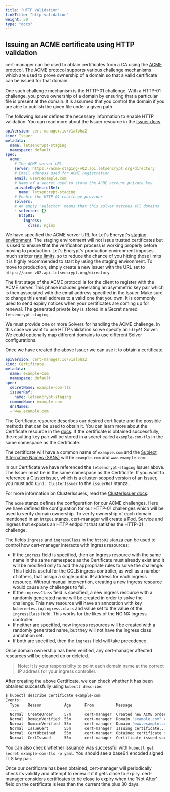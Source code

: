 ```yaml
---
title: "HTTP Validation"
linkTitle: "http-validation"
weight: 50
type: "docs"
---
```


## Issuing an ACME certificate using HTTP validation

cert-manager can be used to obtain certificates from a CA using the
[ACME](https://en.wikipedia.org/wiki/Automated_Certificate_Management_Environment)
protocol.  The ACME protocol supports various challenge mechanisms which are
used to prove ownership of a domain so that a valid certificate can be issued
for that domain.

One such challenge mechanism is the HTTP-01 challenge. With a HTTP-01 challenge,
you prove ownership of a domain by ensuring that a particular file is present at
the domain. It is assumed that you control the domain if you are able to
publish the given file under a given path.

The following Issuer defines the necessary information to enable HTTP
validation. You can read more about the Issuer resource in the [Issuer
docs](../../concepts/issuer.md).

```yaml
apiVersion: cert-manager.io/v1alpha2
kind: Issuer
metadata:
  name: letsencrypt-staging
  namespace: default
spec:
  acme:
    # The ACME server URL
    server: https://acme-staging-v02.api.letsencrypt.org/directory
    # Email address used for ACME registration
    email: user@example.com
    # Name of a secret used to store the ACME account private key
    privateKeySecretRef:
      name: letsencrypt-staging
    # Enable the HTTP-01 challenge provider
    solvers:
    # An empty 'selector' means that this solver matches all domains
    - selector: {}
      http01:
        ingress:
          class: nginx
```

We have specified the ACME server URL for Let's Encrypt's [staging
environment](https://letsencrypt.org/docs/staging-environment/). The staging
environment will not issue trusted certificates but is used to ensure that the
verification process is working properly before moving to production. Let's
Encrypt's production environment imposes much stricter [rate
limits](https://letsencrypt.org/docs/rate-limits/), so to reduce the chance of
you hitting those limits it is highly recommended to start by using the staging
environment. To move to production, simply create a new Issuer with the URL set
to `https://acme-v02.api.letsencrypt.org/directory`.

The first stage of the ACME protocol is for the client to register with the
ACME server. This phase includes generating an asymmetric key pair which is
then associated with the email address specified in the Issuer. Make sure to
change this email address to a valid one that you own. It is commonly used to
send expiry notices when your certificates are coming up for renewal. The
generated private key is stored in a Secret named `letsencrypt-staging`.

We must provide one or more Solvers for handling the ACME challenge. In this
case we want to use HTTP validation so we specify an `http01` Solver. We could
optionally map different domains to use different Solver configurations.

Once we have created the above Issuer we can use it to obtain a certificate.

```yaml
apiVersion: cert-manager.io/v1alpha2
kind: Certificate
metadata:
  name: example-com
  namespace: default
spec:
  secretName: example-com-tls
  issuerRef:
    name: letsencrypt-staging
  commonName: example.com
  dnsNames:
  - www.example.com
```

The Certificate resource describes our desired certificate and the possible
methods that can be used to obtain it. You can learn more about the Certificate
resource in the [docs](../../concepts/certificates.md).  If the certificate is
obtained successfully, the resulting key pair will be stored in a secret called
`example-com-tls` in the same namespace as the Certificate.

The certificate will have a common name of `example.com` and the [Subject
Alternative Names
(SANs)](https://en.wikipedia.org/wiki/Subject_Alternative_Name) will be
`example.com` and `www.example.com`.

In our Certificate we have referenced the `letsencrypt-staging` Issuer above.
The Issuer must be in the same namespace as the Certificate.  If you want to
reference a ClusterIssuer, which is a cluster-scoped version of an Issuer, you
must add `kind: ClusterIssuer` to the `issuerRef` stanza.

For more information on ClusterIssuers, read the [ClusterIssuer
docs](../../concepts/issuers.md).

The `acme` stanza defines the configuration for our ACME challenges.  Here we
have defined the configuration for our HTTP-01 challenges which will be used to
verify domain ownership. To verify ownership of each domain mentioned in an
`http01` stanza, cert-manager will create a Pod, Service and Ingress that
exposes an HTTP endpoint that satisfies the HTTP-01 challenge.

The fields `ingress` and `ingressClass` in the `http01` stanza can be used to
control how cert-manager interacts with Ingress resources:

- If the `ingress` field is specified, then an Ingress resource with the same
  name in the same namespace as the Certificate must already exist and it will
  be modified only to add the appropriate rules to solve the challenge.
  This field is useful for the GCLB ingress controller, as well as a number of
  others, that assign a single public IP address for each ingress resource.
  Without manual intervention, creating a new ingress resource would cause any
  challenges to fail.
- If the `ingressClass` field is specified, a new ingress resource with a
  randomly generated name will be created in order to solve the challenge.
  This new resource will have an annotation with key `kubernetes.io/ingress.class`
  and value set to the value of the `ingressClass` field.
  This works for the likes of the NGINX ingress controller.
- If neither are specified, new ingress resources will be created with a randomly
  generated name, but they will not have the ingress class annotation set.
- If both are specified, then the `ingress` field will take precedence.

Once domain ownership has been verified, any cert-manager affected resources will
be cleaned up or deleted.

> Note: It is your responsibilty to point each domain name at the correct IP
> address for your ingress controller.

After creating the above Certificate, we can check whether it has been obtained
successfully using `kubectl describe`:

```bash
$ kubectl describe certificate example-com
Events:
  Type    Reason          Age      From          Message
  ----    ------          ----     ----          -------
  Normal  CreateOrder     57m      cert-manager  Created new ACME order, attempting validation...
  Normal  DomainVerified  55m      cert-manager  Domain "example.com" verified with "http-01" validation
  Normal  DomainVerified  55m      cert-manager  Domain "www.example.com" verified with "http-01" validation
  Normal  IssueCert       55m      cert-manager  Issuing certificate...
  Normal  CertObtained    55m      cert-manager  Obtained certificate from ACME server
  Normal  CertIssued      55m      cert-manager  Certificate issued successfully
```

You can also check whether issuance was successful with `kubectl get secret
example-com-tls -o yaml`. You should see a base64 encoded signed TLS key pair.

Once our certificate has been obtained, cert-manager will periodically check its
validity and attempt to renew it if it gets close to expiry. cert-manager
considers certificates to be close to expiry when the 'Not After' field on the
certificate is less than the current time plus 30 days.
